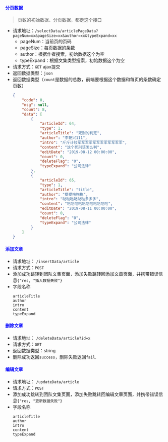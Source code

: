 #### <font color="blue">分页数据</font>
> 页数的初始数据、分页数据，都走这个接口
- 请求地址：`/selectData/articlePageData?pageNum=xx&pageSize=xx&author=xx&typeExpand=xx`
  + pageNum：当前页的页码
  + pageSize：每页数据的条数
  + author：根据作者搜索，初始数据这个为空
  + typeExpand：根据文集类型搜索，初始数据这个为空
- 请求方式：`GET` ajax提交
- 返回数据类型：`json`
- 返回数据类型（`count`是数据的总数，前端要根据这个数据和每页的条数确定页数）
    ```json
    {
        "code": 0,
        "msg": null,
        "count": 8,
        "data": [
            {
                "articleId": 64,
                "type": 1,
                "articleTitle": "死刑的判定",
                "author": "李艳兴111",
                "intro": "斤斤计较军军军军军军军军军军军军",
                "content": "这个死刑该怎么判",
                "editDate": "2019-08-12 00:00:00",
                "count": 0,
                "deleteFlag": "0",
                "typeExpand": "公司法律"
            },
            {
                "articleId": 65,
                "type": 1,
                "articleTitle": "title",
                "author": "提提拖拖拖",
                "intro": "哒哒哒哒哒哒多多多",
                "content": "哈哈哈哈哈哈哈哈哈哈哈",
                "editDate": "2019-08-11 00:00:00",
                "count": 0,
                "deleteFlag": "0",
                "typeExpand": "公司法律"
            }
        ]
    }
    ```

#### <font color="blue">添加文章</font>
- 请求地址： `/insertData/article`
- 请求方式：`POST`
- 添加成功跳转到团队文集页面，添加失败跳转回添加文章页面，并携带错误信息`{"res, "插入数据失败"}`
- 字段名称
    ```
    articleTitle
    author
    intro
    content
    typeExpand
    ```

#### <font color="blue">删除文章</font>
- 请求地址： `/deleteData/article?id=x`
- 请求方式：`GET`
- 返回数据类型：string
- 删除成功返回`success`，删除失败返回`fail`.

#### <font color="blue">编辑文章</font>
- 请求地址： `/updateData/article`
- 请求方式：`POST`
- 添加成功跳转到团队文集页面，添加失败跳转回编辑文章页面，并携带错误信息`{"res, "更新数据失败"}`
- 字段名称
    ```
    articleTitle
    author
    intro
    content
    typeExpand
    ```